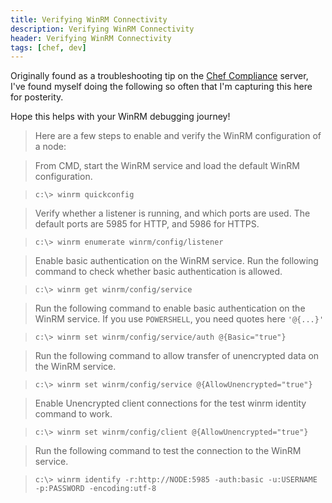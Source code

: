 ```yaml
---
title: Verifying WinRM Connectivity
description: Verifying WinRM Connectivity
header: Verifying WinRM Connectivity
tags: [chef, dev]
---
```

Originally found as a troubleshooting tip on the [Chef Compliance](https://www.chef.io/solutions/compliance/) server, I've found myself doing the following so often that I'm capturing this here for posterity.

Hope this helps with your WinRM debugging journey!

> Here are a few steps to enable and verify the WinRM configuration of a node:

> From CMD, start the WinRM service and load the default WinRM configuration.

>`c:\> winrm quickconfig`

>Verify whether a listener is running, and which ports are used. The default ports are 5985 for HTTP, and 5986 for HTTPS.

>`c:\> winrm enumerate winrm/config/listener`

>Enable basic authentication on the WinRM service. Run the following command to check whether basic authentication is allowed.

>`c:\> winrm get winrm/config/service`

>Run the following command to enable basic authentication on the WinRM service. If you use `POWERSHELL`, you need quotes here `'@{...}'`

>`c:\> winrm set winrm/config/service/auth @{Basic="true"}`

>Run the following command to allow transfer of unencrypted data on the WinRM service.

>`c:\> winrm set winrm/config/service @{AllowUnencrypted="true"}`

>Enable Unencrypted client connections for the test winrm identity command to work.

>`c:\> winrm set winrm/config/client @{AllowUnencrypted="true"}`

>Run the following command to test the connection to the WinRM service.

>`c:\> winrm identify -r:http://NODE:5985 -auth:basic -u:USERNAME -p:PASSWORD -encoding:utf-8`
